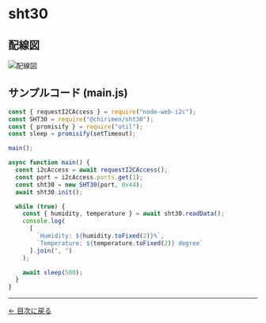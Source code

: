# sht30

## 配線図

![配線図](../node-examples/sht30/schematic.png "schematic")

## サンプルコード (main.js)

```javascript
const { requestI2CAccess } = require("node-web-i2c");
const SHT30 = require("@chirimen/sht30");
const { promisify } = require("util");
const sleep = promisify(setTimeout);

main();

async function main() {
  const i2cAccess = await requestI2CAccess();
  const port = i2cAccess.ports.get(1);
  const sht30 = new SHT30(port, 0x44);
  await sht30.init();

  while (true) {
    const { humidity, temperature } = await sht30.readData();
    console.log(
      [
        `Humidity: ${humidity.toFixed(2)}%`,
        `Temperature: ${temperature.toFixed(2)} degree`
      ].join(", ")
    );

    await sleep(500);
  }
}
```


---
[← 目次に戻る](./index.md)
